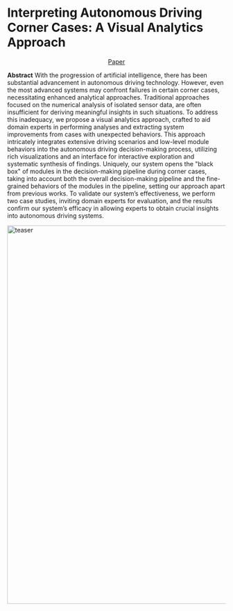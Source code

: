 # Interpreting Autonomous Driving Corner Cases: A Visual Analytics Approach

<p align="center"> <a href="https://ieeexplore.ieee.org/abstract/document/10541767">Paper</a> </p>

**Abstract** With the progression of artificial intelligence, there has been substantial advancement in autonomous driving technology. However, even the most advanced systems may confront failures in certain corner cases, necessitating enhanced analytical approaches. Traditional approaches focused on the numerical analysis of isolated sensor data, are often insufficient for deriving meaningful insights in such situations. To address this inadequacy, we propose a visual analytics approach, crafted to aid domain experts in performing analyses and extracting system improvements from cases with unexpected behaviors. This approach intricately integrates extensive driving scenarios and low-level module behaviors into the autonomous driving decision-making process, utilizing rich visualizations and an interface for interactive exploration and systematic synthesis of findings. Uniquely, our system opens the "black box" of modules in the decision-making pipeline during corner cases, taking into account both the overall decision-making pipeline and the fine-grained behaviors of the modules in the pipeline, setting our approach apart from previous works. To validate our system’s effectiveness, we perform two case studies, inviting domain experts for evaluation, and the results confirm our system’s efficacy in allowing experts to obtain crucial insights into autonomous driving systems.

<img width="1464" height="870" alt="teaser" src="https://github.com/user-attachments/assets/e4a48b16-e1e1-46e0-a37d-cf68143b83dd" />
